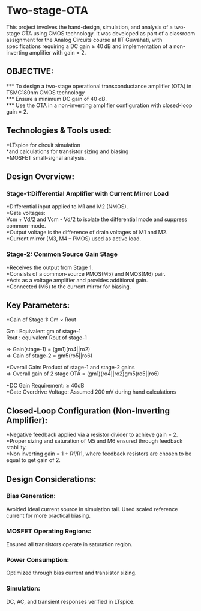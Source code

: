 # Two-stage-OTA
This project involves the hand-design, simulation, and analysis of a two-stage OTA using CMOS technology. It was developed as part of a classroom assignment for the Analog Circuits course at IIT Guwahati, with specifications requiring a DC gain ≥ 40 dB and implementation of a non-inverting amplifier with gain = 2.  
## OBJECTIVE:
  *** To design a two-stage operational transconductance amplifier (OTA) in TSMC180nm CMOS technology<br/>
  *** Ensure a minimum DC gain of 40 dB.<br/>
  *** Use the OTA in a non-inverting amplifier configuration with closed-loop gain = 2.
## Technologies & Tools used:
*LTspice for circuit simulation<br/>
*and calculations for transistor sizing and biasing<br/>
*MOSFET small-signal analysis.<br/>
## Design Overview:
### Stage-1:Differential Amplifier with Current Mirror Load
*Differential input applied to M1 and M2 (NMOS).<br/>
*Gate voltages:<br/>
Vcm + Vd/2 and Vcm - Vd/2 to isolate the differential mode and suppress common-mode.<br/>
*Output voltage is the difference of drain voltages of M1 and M2.<br/>
*Current mirror (M3, M4 – PMOS) used as active load.<br/>
### Stage-2: Common Source Gain Stage
*Receives the output from Stage 1.<br/>
*Consists of a common-source PMOS(M5) and NMOS(M6) pair.<br/>
*Acts as a voltage amplifier and provides additional gain.<br/>
*Connected (M6) to the current mirror for biasing.<br/>
## Key Parameters:
*Gain of Stage 1: Gm × Rout<br/>

Gm : Equivalent gm of stage-1<br/>
Rout : equivalent Rout of stage-1<br/>

=> Gain(stage-1) = (gm1)(ro4||ro2)<br/>
=> Gain of stage-2 = gm5(ro5||ro6)<br/>

*Overall Gain: Product of stage-1 and stage-2 gains<br/>
=> Overall gain of 2 stage OTA = (gm1)(ro4||ro2)gm5(ro5||ro6)<br/>

*DC Gain Requirement: ≥ 40dB <br/>
*Gate Overdrive Voltage: Assumed 200 mV during hand calculations<br/>
## Closed-Loop Configuration (Non-Inverting Amplifier):
*Negative feedback applied via a resistor divider to achieve gain = 2.<br/>
*Proper sizing and saturation of M5 and M6 ensured through feedback stability.<br/>
*Non inverting gain = 1 + Rf/R1, where feedback resistors are chosen to be equal to get gain of 2.<br/>
## Design Considerations:
### Bias Generation: 
Avoided ideal current source in simulation tail. Used scaled reference current for more practical biasing.
### MOSFET Operating Regions: 
Ensured all transistors operate in saturation region.
### Power Consumption: 
Optimized through bias current and transistor sizing.
### Simulation: 
DC, AC, and transient responses verified in LTspice.




